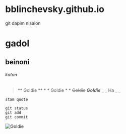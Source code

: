 # bblinchevsky.github.io
git dapim nisaion
# gadol
## beinoni
###### katan

> ** Goldie ** * * Goldie * *  ~~Goldie~~ ***Goldie***
> _ _ Ha _ _ 

`stam quote`

```
git status
git add
git commit

```


![Goldie](https://user-images.githubusercontent.com/73073065/160261420-56f521e0-4743-417e-9925-467ee804271f.jpg)
